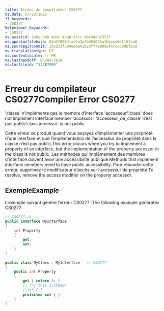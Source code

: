 ```yaml
---
title: Erreur du compilateur CS0277
ms.date: 07/20/2015
f1_keywords:
- CS0277
helpviewer_keywords:
- CS0277
ms.assetid: 8abec3eb-4d4c-4aab-87cc-d0444ab23535
ms.openlocfilehash: 62d578914fae2a3afb963025afbbcec6a115fca0
ms.sourcegitcommit: 3d5d33f384eeba41b2dff79d096f47ccc8d8f03d
ms.translationtype: HT
ms.contentlocale: fr-FR
ms.lasthandoff: 05/04/2018
ms.locfileid: "33287080"
---
```

# <a name="compiler-error-cs0277"></a><span data-ttu-id="66bb1-102">Erreur du compilateur CS0277</span><span class="sxs-lookup"><span data-stu-id="66bb1-102">Compiler Error CS0277</span></span>
<span data-ttu-id="66bb1-103">'classe' n’implémente pas le membre d’interface 'accesseur'.</span><span class="sxs-lookup"><span data-stu-id="66bb1-103">'class' does not implement interface member 'accessor'.</span></span> <span data-ttu-id="66bb1-104">'accesseur_de_classe' n’est pas public</span><span class="sxs-lookup"><span data-stu-id="66bb1-104">'class accessor' is not public</span></span>  
  
 <span data-ttu-id="66bb1-105">Cette erreur se produit quand vous essayez d’implémenter une propriété d’une interface et que l’implémentation de l’accesseur de propriété dans la classe n’est pas public.</span><span class="sxs-lookup"><span data-stu-id="66bb1-105">This error occurs when you try to implement a property of an interface, but the implementation of the property accessor in the class is not public.</span></span> <span data-ttu-id="66bb1-106">Les méthodes qui implémentent des membres d’interface doivent avoir une accessibilité publique.</span><span class="sxs-lookup"><span data-stu-id="66bb1-106">Methods that implement interface members need to have public accessibility.</span></span> <span data-ttu-id="66bb1-107">Pour résoudre cette erreur, supprimez le modificateur d’accès sur l’accesseur de propriété.</span><span class="sxs-lookup"><span data-stu-id="66bb1-107">To resolve, remove the access modifier on the property accessor.</span></span>  
  
## <a name="example"></a><span data-ttu-id="66bb1-108">Exemple</span><span class="sxs-lookup"><span data-stu-id="66bb1-108">Example</span></span>  
 <span data-ttu-id="66bb1-109">L’exemple suivant génère l’erreur CS0277 :</span><span class="sxs-lookup"><span data-stu-id="66bb1-109">The following example generates CS0277:</span></span>  
  
```csharp  
// CS0277.cs  
public interface MyInterface  
{  
    int Property  
    {  
        get;  
        set;  
    }  
}  
  
public class MyClass : MyInterface   // CS0277  
{  
    public int Property  
    {  
        get { return 0; }  
        // Try this instead:  
        //set { }  
        protected set { }  
    }  
}  
```
